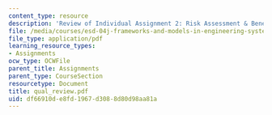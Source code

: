 ```yaml
---
content_type: resource
description: 'Review of Individual Assignment 2: Risk Assessment & Benefit Cost Analysis.'
file: /media/courses/esd-04j-frameworks-and-models-in-engineering-systems-engineering-system-design-spring-2007/df66910de8fd1967d3088d80d98aa81a_qual_review.pdf
file_type: application/pdf
learning_resource_types:
- Assignments
ocw_type: OCWFile
parent_title: Assignments
parent_type: CourseSection
resourcetype: Document
title: qual_review.pdf
uid: df66910d-e8fd-1967-d308-8d80d98aa81a
---
```

